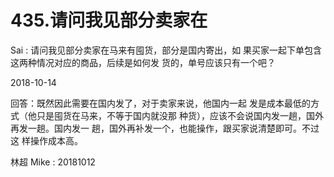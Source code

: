 # 435.请问我见部分卖家在

Sai : 请问我见部分卖家在马来有囤货，部分是国内寄出，如 果买家一起下单包含这两种情况对应的商品，后续是如何发 货的，单号应该只有一个吧？

2018-10-14

回答：既然因此需要在国内发了，对于卖家来说，他国内一起 发是成本最低的方式（他只是囤货在马来，不等于国内就没那 种货），应该不会说国内发一趟，国外再发一趟。国内发一 趟，国外再补发一个，也能操作，跟买家说清楚即可。不过这 样操作成本高。

林超 Mike : 20181012